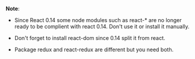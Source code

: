 **Note**:
* Since React 0.14 some node modules such as react-* are no longer ready to be complient with react 0.14.
Don't use it or install it manually.

* Don't forget to install react-dom since 0.14 split it from react.

* Package redux and react-redux are different but you need both.

